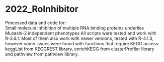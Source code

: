 # 2022_RoInhibitor

Processed data and code for:  
Small molecule inhibition of multiple RNA binding proteins underlies Musashi-2 independent phenotypes
All scripts were tested and work with R-3.6.1. Most of them also work with newer versions,
tested with R-4.1.3, however some issues were found with functions that require KEGG access:
keggList from KEGGREST library, enrichKEGG from clusterProfiler library and pathview from pathview library.
